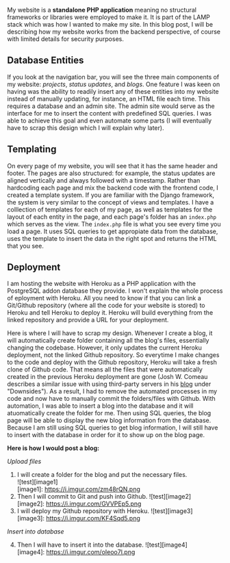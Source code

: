 My website is a **standalone PHP application** meaning no structural frameworks or libraries were employed to make it. It is part of the LAMP stack which was how I wanted to make my site. In this blog post, I will be describing how my website works from the backend perspective, of course with limited details for security purposes.  

## Database Entities
If you look at the navigation bar, you will see the three main components of my website: *projects*, *status updates*, and *blogs*. One feature I was keen on having was the ability to readily insert any of these entities into my website instead of manually updating, for instance, an HTML file each time. This requires a database and an admin site. The admin site would serve as the interface for me to insert the content with predefined SQL queries. I was able to achieve this goal and even automate some parts (I will eventually have to scrap this design which I will explain why later). 

## Templating
On every page of my website, you will see that it has the same header and footer. The pages are also structured: for example, the status updates are aligned vertically and always followed with a timestamp. Rather than hardcoding each page and mix the backend code with the frontend code, I created a template system. If you are familiar with the Django framework, the system is very similar to the concept of views and templates. I have a colllection of templates for each of my page, as well as templates for the layout of each entity in the page, and each page's folder has an `index.php` which serves as the view. The `index.php` file is what you see every time you load a page. It uses SQL queries to get appropiate data from the database, uses the template to insert the data in the right spot and returns the HTML that you see.

## Deployment
I am hosting the website with Heroku as a PHP application with the PostgreSQL addon database they provide. I won't explain the whole process of eployment with Heroku. All you need to know if that you can link a Git/Github repository (where all the code for your website is stored) to Heroku and tell Heroku to deploy it. Heroku will build everything from the linked repository and provide a URL for your deployment.  
  

Here is where I will have to scrap my design. Whenever I create a blog, it will automatically create folder containing all the blog's files, essentially changing the codebase. However, it only updates the current Heroku deployment, not the linked Github repository. So everytime I make changes to the code and deploy with the Github repository, Heroku will take a fresh clone of Github code. That means all the files that were automatically created in the previous Heroku deployment are gone (Josh W. Comeau describes a similar issue with using third-party servers in his [blog](https://www.joshwcomeau.com/blog/how-i-built-my-blog/) under "Downsides"). As a result, I had to remove the automated processes in my code and now have to manually commit the folders/files with Github. With automation, I was able to insert a blog into the database and it will atuomatically create the folder for me. Then using SQL queries, the blog page will be able to display the new blog information from the database. Because I am still using SQL queries to get blog information, I will still have to insert with the database in order for it to show up on the blog page.

**Here is how I would post a blog:**

*Upload files*  

1. I will create a folder for the blog and put the necessary files.  
![test][image1]  
[image1]: https://i.imgur.com/zm48rQN.png
2. Then I will commit to Git and push into Github.
![test][image2]  
[image2]: https://i.imgur.com/GVVPEp5.png
3. I will deploy my Github repository with Heroku.
![test][image3]  
[image3]: https://i.imgur.com/KF4Sqd5.png    
  
*Insert into database*

4. Then I will have to insert it into the database.
![test][image4]  
[image4]: https://i.imgur.com/oIeoo7l.png

